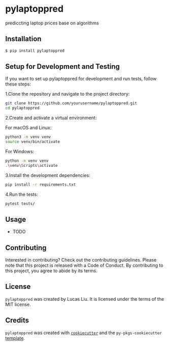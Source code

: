 # pylaptoppred

prediccting laptop prices base on algorithms

## Installation

```bash
$ pip install pylaptoppred
```

## Setup for Development and Testing

If you want to set up pylaptoppred for development and run tests, follow these steps:

1.Clone the repository and navigate to the project directory:
```bash
git clone https://github.com/yourusername/pylaptoppred.git
cd pylaptoppred
```
2.Create and activate a virtual environment:

For macOS and Linux:
```bash
python3 -m venv venv
source venv/bin/activate
```

For Windows:
```bash
python -m venv venv
.\venv\Scripts\activate
```
3.Install the development dependencies:

```bash
pip install -r requirements.txt
```
4.Run the tests:
```bash
pytest tests/
```

## Usage

- TODO

## Contributing

Interested in contributing? Check out the contributing guidelines. Please note that this project is released with a Code of Conduct. By contributing to this project, you agree to abide by its terms.

## License

`pylaptoppred` was created by Lucas Liu. It is licensed under the terms of the MIT license.

## Credits

`pylaptoppred` was created with [`cookiecutter`](https://cookiecutter.readthedocs.io/en/latest/) and the `py-pkgs-cookiecutter` [template](https://github.com/py-pkgs/py-pkgs-cookiecutter).
